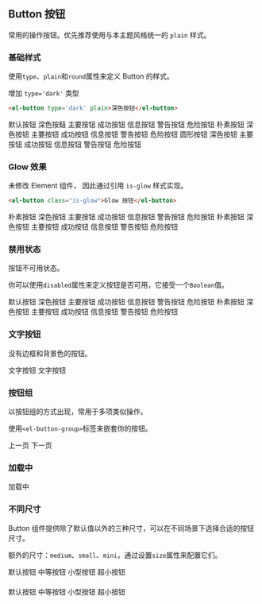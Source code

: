 <style lang="scss" scoped>
  .el-button {
    margin: 5px;
  }
  .el-card {
    margin: 5px;
  }
</style>

## Button 按钮
常用的操作按钮。优先推荐使用与本主题风格统一的 `plain` 样式。

### 基础样式

使用`type`、`plain`和`round`属性来定义 Button 的样式。

增加 `type='dark'` 类型
```html
<el-button type='dark' plain>深色按钮</el-button>
```

<el-card>
  <el-button>默认按钮</el-button>
  <el-button type="dark">深色按鈕</el-button>
  <el-button type="primary">主要按钮</el-button>
  <el-button type="success">成功按钮</el-button>
  <el-button type="info">信息按钮</el-button>
  <el-button type="warning">警告按钮</el-button>
  <el-button type="danger">危险按钮</el-button>
</el-card>

<el-card>
  <el-button plain>朴素按钮</el-button>
  <el-button type="dark" plain>深色按钮</el-button>
  <el-button type="primary" plain>主要按钮</el-button>
  <el-button type="success" plain>成功按钮</el-button>
  <el-button type="info" plain>信息按钮</el-button>
  <el-button type="warning" plain>警告按钮</el-button>
  <el-button type="danger" plain>危险按钮</el-button>
</el-card>

<el-card>
  <el-button plain round>圆形按钮</el-button>
  <el-button type="dark" plain round>深色按钮</el-button>
  <el-button type="primary" plain round>主要按钮</el-button>
  <el-button type="success" plain round>成功按钮</el-button>
  <el-button type="info" plain round>信息按钮</el-button>
  <el-button type="warning" plain round>警告按钮</el-button>
  <el-button type="danger" plain round>危险按钮</el-button>
</el-card>

### Glow 效果

未修改 Element 组件， 因此通过引用 `is-glow` 样式实现。

```html
<el-button class="is-glow">Glow 按钮</el-button>
```

<el-card>
  <el-button class="is-glow" glow>朴素按钮</el-button>
  <el-button class="is-glow" type="dark" glow>深色按钮</el-button>
  <el-button class="is-glow" type="primary" glow>主要按钮</el-button>
  <el-button class="is-glow" type="success" glow>成功按钮</el-button>
  <el-button class="is-glow" type="info" glow>信息按钮</el-button>
  <el-button class="is-glow" type="warning" glow>警告按钮</el-button>
  <el-button class="is-glow" type="danger" glow>危险按钮</el-button>
</el-card>

<el-card>
  <el-button class="is-glow" plain glow>朴素按钮</el-button>
  <el-button class="is-glow" type="dark" plain glow>深色按钮</el-button>
  <el-button class="is-glow" type="primary" plain glow>主要按钮</el-button>
  <el-button class="is-glow" type="success" plain glow>成功按钮</el-button>
  <el-button class="is-glow" type="info" plain glow>信息按钮</el-button>
  <el-button class="is-glow" type="warning" plain glow>警告按钮</el-button>
  <el-button class="is-glow" type="danger" plain glow>危险按钮</el-button>
</el-card>

### 禁用状态

按钮不可用状态。

你可以使用`disabled`属性来定义按钮是否可用，它接受一个`Boolean`值。

<el-card>
  <el-button disabled>默认按钮</el-button>
  <el-button type="dark" disabled>深色按钮</el-button>
  <el-button type="primary" disabled>主要按钮</el-button>
  <el-button type="success" disabled>成功按钮</el-button>
  <el-button type="info" disabled>信息按钮</el-button>
  <el-button type="warning" disabled>警告按钮</el-button>
  <el-button type="danger" disabled>危险按钮</el-button>
</el-card>

<el-card>
  <el-button plain disabled>朴素按钮</el-button>
  <el-button type="dark" plain disabled>深色按钮</el-button>
  <el-button type="primary" plain disabled>主要按钮</el-button>
  <el-button type="success" plain disabled>成功按钮</el-button>
  <el-button type="info" plain disabled>信息按钮</el-button>
  <el-button type="warning" plain disabled>警告按钮</el-button>
  <el-button type="danger" plain disabled>危险按钮</el-button>
</el-card>

### 文字按钮

没有边框和背景色的按钮。

<el-button type="text">文字按钮</el-button>
<el-button type="text" disabled>文字按钮</el-button>

### 按钮组

以按钮组的方式出现，常用于多项类似操作。

使用`<el-button-group>`标签来嵌套你的按钮。

<el-button-group>
  <el-button type="dark" icon="el-icon-arrow-left">上一页</el-button>
  <el-button type="dark">下一页<i class="el-icon-arrow-right el-icon--right"></i></el-button>
</el-button-group>
<el-button-group>
  <el-button type="dark" icon="el-icon-edit"></el-button>
  <el-button type="dark" icon="el-icon-share"></el-button>
  <el-button type="dark" icon="el-icon-delete"></el-button>
</el-button-group>

### 加载中

<el-button plain :loading="true">加载中</el-button>

### 不同尺寸

Button 组件提供除了默认值以外的三种尺寸，可以在不同场景下选择合适的按钮尺寸。

额外的尺寸：`medium`、`small`、`mini`，通过设置`size`属性来配置它们。

<el-card>
  <el-button>默认按钮</el-button>
  <el-button size="medium">中等按钮</el-button>
  <el-button size="small">小型按钮</el-button>
  <el-button size="mini">超小按钮</el-button>
</div>
<div style="margin-top: 20px">
  <el-button round>默认按钮</el-button>
  <el-button size="medium" round>中等按钮</el-button>
  <el-button size="small" round>小型按钮</el-button>
  <el-button size="mini" round>超小按钮</el-button>
</el-card>
